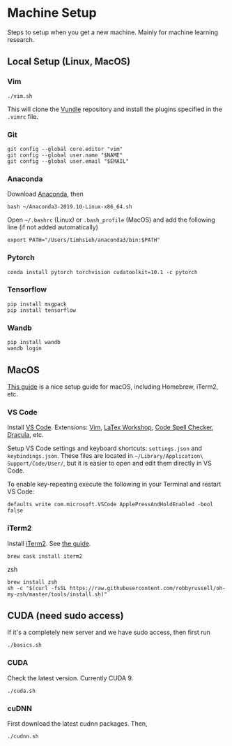 # Machine Setup

Steps to setup when you get a new machine. Mainly for machine learning research.

## Local Setup (Linux, MacOS)

### Vim
```
./vim.sh
```
This will clone the [Vundle](https://github.com/VundleVim/Vundle.vim.git) repository and install the plugins specified in the `.vimrc` file.

### Git

```
git config --global core.editor "vim"
git config --global user.name "$NAME"
git config --global user.email "$EMAIL"
```

### Anaconda

Download [Anaconda](https://www.anaconda.com/distribution/), then
```
bash ~/Anaconda3-2019.10-Linux-x86_64.sh
```
Open `~/.bashrc` (Linux) or `.bash_profile` (MacOS) and add the following line (if not added automatically)
```
export PATH="/Users/timhsieh/anaconda3/bin:$PATH"
```


### Pytorch
```
conda install pytorch torchvision cudatoolkit=10.1 -c pytorch
```

### Tensorflow
```
pip install msgpack
pip install tensorflow
```

### Wandb
```
pip install wandb
wandb login
```

## MacOS

[This guide](https://sourabhbajaj.com/mac-setup/) is a nice setup guide for macOS, including Homebrew, iTerm2, etc.

### VS Code

Install [VS Code](https://code.visualstudio.com/).
Extensions: [Vim](https://github.com/VSCodeVim/Vim), [LaTex Workshop](https://github.com/James-Yu/LaTeX-Workshop), [Code Spell Checker](https://marketplace.visualstudio.com/items?itemName=streetsidesoftware.code-spell-checker), [Dracula](https://draculatheme.com/visual-studio-code), etc.

Setup VS Code settings and keyboard shortcuts: `settings.json` and `keybindings.json`.
These files are located in `~/Library/Application\ Support/Code/User/`, but it is easier to open and edit them directly in VS Code.

To enable key-repeating execute the following in your Terminal and restart VS Code:
```
defaults write com.microsoft.VSCode ApplePressAndHoldEnabled -bool false
```



### iTerm2

Install [iTerm2](https://iterm2.com/). See [the guide](https://sourabhbajaj.com/mac-setup/iTerm/).
```
brew cask install iterm2
```
zsh
```
brew install zsh
sh -c "$(curl -fsSL https://raw.githubusercontent.com/robbyrussell/oh-my-zsh/master/tools/install.sh)"
```

## CUDA (need sudo access)
If it's a completely new server and we have sudo access, then first run
```
./basics.sh
```

### CUDA
Check the latest version. Currently CUDA 9.
```
./cuda.sh
```

### cuDNN
First download the latest cudnn packages. Then,
```
./cudnn.sh
```
